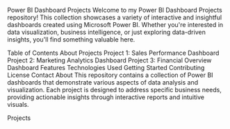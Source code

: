 Power BI Dashboard Projects
Welcome to my Power BI Dashboard Projects repository! This collection showcases a variety of interactive and insightful dashboards created using Microsoft Power BI. Whether you're interested in data visualization, business intelligence, or just exploring data-driven insights, you'll find something valuable here.

Table of Contents
About
Projects
Project 1: Sales Performance Dashboard
Project 2: Marketing Analytics Dashboard
Project 3: Financial Overview Dashboard
Features
Technologies Used
Getting Started
Contributing
License
Contact
About
This repository contains a collection of Power BI dashboards that demonstrate various aspects of data analysis and visualization. Each project is designed to address specific business needs, providing actionable insights through interactive reports and intuitive visuals.

Projects
